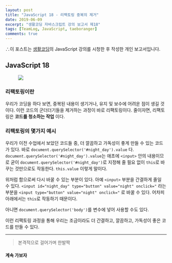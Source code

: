 ```yaml
---
layout: post
title: "JavaScript 18 - 리팩토링 중복의 제거"
date: 2019-06-09
excerpt: "생활코딩 자바스크립트 강의 보고서 제18"
tags: [TeamLog, JavaScript, taeboranger]
comments: true
---
```


∴이 포스트는 [생활코딩](https://www.youtube.com/playlist?list=PLuHgQVnccGMBB348PWRN0fREzYcYgFybf)의 JavaScript 강의를 시청한 후 작성한 개인 보고서입니다.

## JavaScript 18

<figure class="half">
    <a href="https://www.lform.com/_assets/packages/wp/assets/uploaded/2017/08/lform_javascript_blog_header_image-1600x1080.jpg"><img src="https://www.lform.com/_assets/packages/wp/assets/uploaded/2017/08/lform_javascript_blog_header_image-1600x1080.jpg"></a>
</figure>

### 리팩토링이란
우리가 코딩을 하다 보면, 중복된 내용이 생기거나, 유지 및 보수에 어려운 점이 생길 것이다. 이런 코드의 군더더기들을 제거하는 과정이 바로 리팩토링이다. 줄이자면, 리팩토링은 **코드를 청소하는 작업** 이다.

### 리팩토링의 몇가지 예시

우리가 이전 수업에서 보았던 코드들 중, 더 깔끔하고 가독성이 좋게 만들 수 있는 코드가 있다.
바로 `document.querySelector('#night_day').value` 다.
`document.querySelector('#night_day').value`는 애초에 `<input>` 안의 내용이므로 굳이 `document.querySelector('#night_day')`로 지정해 줄 필요 없이 `this`로 바꾸는 것만으로도 작동한다.
`this.value` 이렇게 말이다.

위처럼 함으로써 다시 바꿀 수 있는 부분이 있다. 아예 `<input>` 부분을 간결하게 줄일 수 있다.
`<input id="night_day" type="button" value="night" onclick="` 라는 부분을 `<input type="button" value="night" onclick="` 로 바꿀 수 있다. 어차피 아래에서는 `this`로 작동하기 때문이다.

아니면 `document.querySelector('body')`를 변수에 넣어 사용할 수도 있다.

이런 리팩토링 과정을 통해 우리는 조금이라도 더 간결하고, 깔끔하고, 가독성이 좋은 코드를 만들 수 있다.

---
>본격적으로 걸어가며 한발짝

#### 계속 가보자
